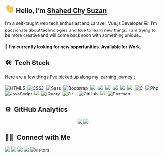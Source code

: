## <img src="https://raw.githubusercontent.com/ABSphreak/ABSphreak/master/gifs/Hi.gif" width="30px"> Hello, I'm [Shahed Chy Suzan](https://shahedchysuzan.xyz/)

I’m a self-taught web tech enthusiast and Laravel, Vue.js Developer 💻. I’m passionate about technologies and love to learn new things. I am trying to be more creative and will come back soon with something unique...

#### 🔭 I’m currently looking for new opportunities. Available for Work.

## 🛠 &nbsp;Tech Stack

Here are a few things I've picked up along my learning journey : <br><br>
![HTML5](https://img.shields.io/badge/-HTML5-%23E44D27?style=flat-square&logo=html5&logoColor=ffffff)&nbsp;
![CSS3](https://img.shields.io/badge/-CSS3-%231572B6?style=flat-square&logo=css3)&nbsp;
![Sass](https://img.shields.io/badge/-Sass-%23CC6699?style=flat-square&logo=sass&logoColor=ffffff)&nbsp;
![Bootstrap](https://img.shields.io/badge/-Bootstrap-563D7C?style=flat-square&logo=Bootstrap)&nbsp;
<img src="https://img.shields.io/badge/-MySQL-F29111?style=flat-square&logo=MySQL&logoColor=white"/>&nbsp;
<img src="https://img.shields.io/badge/-Laravel-F55247?style=flat-square&logo=Laravel&logoColor=white"/>&nbsp;
<img src="https://img.shields.io/badge/Vue.js-35495E?style=flat-square&logo=vue.js&logoColor=4FC08D"/>&nbsp;
<img src="https://img.shields.io/badge/Vuex%20-%231572B6.svg?&style=flat-square&logo=vue.js&logoColor=white"/>&nbsp;
<img src="https://img.shields.io/badge/Vuetify%20-%231572B6.svg?&style=flat-square&logo=vuetify&logoColor=white"/>&nbsp;
<img src="https://img.shields.io/badge/Nuxt.js%20-purple.svg?&style=flat-square&logo=nuxtjs&logoColor=white"/>&nbsp;
![C](https://img.shields.io/badge/-C-A8B9CC?style=flat-square&logo=c&logoColor=ffffff)&nbsp;
![Php](https://img.shields.io/badge/-php-394989?style=flat-square&logo=php)&nbsp;
![JavaScript](https://img.shields.io/badge/-JavaScript-%23F7DF1C?style=flat-square&logo=javascript&logoColor=000000&labelColor=%23F7DF1C&color=%23FFCE5A)&nbsp;
<img src="https://img.shields.io/badge/Wordpress%20-%231572B6.svg?&style=flat-square&logo=wordpress&logoColor=white"/>&nbsp;
![jQuery](https://img.shields.io/badge/jQuery-0769AD?style=flat-square&logo=jquery&logoColor=white)&nbsp;
![C++](https://img.shields.io/badge/C%2B%2B-00599C?style=flat-square&logo=c%2B%2B&logoColor=white)&nbsp;
![GitHub](https://img.shields.io/badge/-GitHub-414141?style=flat-square&logo=github)&nbsp;
<img src="https://img.shields.io/badge/-Visual%20Studio%20Code-007ACC?style=flat-square&logo=Visual%20Studio%20Code&logoColor=white"/>&nbsp;
![Postman](https://img.shields.io/badge/Postman-red?style=flat-square&logo=postman)&nbsp;

## ⚙️ &nbsp;GitHub Analytics

<p align="center">
<a href="https://github.com/Shahed-Chy-Suzan">
  <img height="180em" src="https://github-readme-stats-eight-theta.vercel.app/api?username=Shahed-Chy-Suzan&show_icons=true&theme=algolia&include_all_commits=true&count_private=true"/>
  <img height="180em" src="https://github-readme-stats-eight-theta.vercel.app/api/top-langs/?username=Shahed-Chy-Suzan&layout=compact&theme=algolia&include_all_commits=true&count_private=true&langs_count=8&hide=DIGITAL Command Language"/>
</a>
</p>


## 🤝🏻 &nbsp;Connect with Me

<a href="mailto:shahedchysuzan@gmail.com"><img src="https://img.shields.io/badge/-Mail Me-D14836?style=flat&logo=Gmail&logoColor=white"/></a>
<a href="https://facebook.com/Shahedchysuzan"><img src="https://img.shields.io/badge/-Facebook-1877F2?style=flat&logo=Facebook&logoColor=white"/></a>
<a href="https://www.instagram.com/shahed_chy_suzan/"><img src="https://img.shields.io/badge/-Instagram-f09433?style=flat&logo=Instagram&logoColor=white"/></a>
<a href="https://shahedchysuzan.xyz/"><img src="https://img.shields.io/badge/Website-3b5998?style=flat-square&logo=google-chrome&logoColor=white"/></a>
![visitors](https://visitor-badge.laobi.icu/badge?page_id=Shahed-Chy-Suzan.Shahed-Chy-Suzan)

